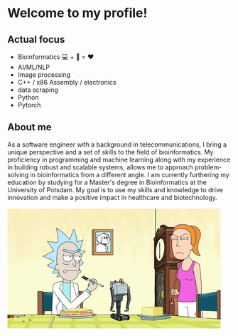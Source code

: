 # Welcome to my profile!

## Actual focus
* Bioinformatics 💻 + 🧬 = ❤️
* AI/ML/NLP
* Image processing
* C++ / x86 Assembly / electronics
* data scraping
* Python
* Pytorch

## About me
As a software engineer with a background in telecommunications, I bring a unique perspective and a set of skills to the field of bioinformatics. My proficiency in programming and machine learning along with my experience in building robust and scalable systems, allows me to approach problem-solving in bioinformatics from a different angle. I am currently furthering my education by studying for a Master's degree in Bioinformatics at the University of Potsdam. My goal is to use my skills and knowledge to drive innovation and make a positive impact in healthcare and biotechnology.
<br><br>
![alt text](robot.gif)
